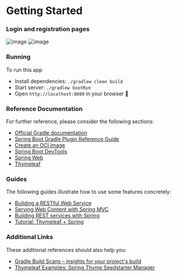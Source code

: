 # Getting Started

### Login and registration pages
![image](https://user-images.githubusercontent.com/60964439/116791338-f3aa4680-aa8f-11eb-9339-8f35ed5de2e1.png) ![image](https://user-images.githubusercontent.com/60964439/116791531-75e73a80-aa91-11eb-8ec9-cc08c454ad7a.png)


### Running
To run this app

* Install dependencies: `./gradlew clean build`
* Start server: `./gradlew bootRun`
* Open `http://localhost:8080` in your browser 🎉
  

### Reference Documentation
For further reference, please consider the following sections:

* [Official Gradle documentation](https://docs.gradle.org)
* [Spring Boot Gradle Plugin Reference Guide](https://docs.spring.io/spring-boot/docs/2.4.5/gradle-plugin/reference/html/)
* [Create an OCI image](https://docs.spring.io/spring-boot/docs/2.4.5/gradle-plugin/reference/html/#build-image)
* [Spring Boot DevTools](https://docs.spring.io/spring-boot/docs/2.4.5/reference/htmlsingle/#using-boot-devtools)
* [Spring Web](https://docs.spring.io/spring-boot/docs/2.4.5/reference/htmlsingle/#boot-features-developing-web-applications)
* [Thymeleaf](https://www.thymeleaf.org/documentation.html)

### Guides
The following guides illustrate how to use some features concretely:

* [Building a RESTful Web Service](https://spring.io/guides/gs/rest-service/)
* [Serving Web Content with Spring MVC](https://spring.io/guides/gs/serving-web-content/)
* [Building REST services with Spring](https://spring.io/guides/tutorials/bookmarks/)
* [Tutorial: Thymeleaf + Spring](https://www.thymeleaf.org/doc/tutorials/3.0/thymeleafspring.html)

### Additional Links
These additional references should also help you:

* [Gradle Build Scans – insights for your project's build](https://scans.gradle.com#gradle)
* [Thymeleaf Examples: Spring Thyme Seedstarter Manager](https://github.com/thymeleaf/thymeleafexamples-stsm)

